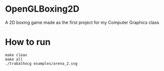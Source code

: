# OpenGLBoxing2D
A 2D boxing game made as the first project for my Computer Graphics class

# How to run

```
make clean
make all
./trabalhocg examples/arena_2.svg
```
